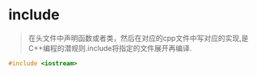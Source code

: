 # include
> 在头文件中声明函数或者类，然后在对应的cpp文件中写对应的实现,是C++编程的潜规则.include将指定的文件展开再编译.
```c++
#include <iostream>
```
